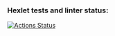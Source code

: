 ### Hexlet tests and linter status:
[![Actions Status](https://github.com/Flynnrcore/frontend-project-lvl1/workflows/hexlet-check/badge.svg)](https://github.com/Flynnrcore/frontend-project-lvl1/actions)